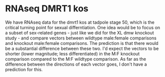 # RNAseq DMRT1 kos

We have RNAseq data for the dmrt1 kos at tadpole stage 50, which is the critical turning point for sexual differntiation.  One idea would be to focus on a subset of sex-related genes - just like we did for the XL dmw knockout study - and compare vectors between wildtype male:female comparisons and knockout male:female comparisons. The prediction is that there would be a substantial difference between these two. I'd expect the vectors to be shorter (lower magnitude; less differentiated) in the M:F knockout comparison compared to the M:F wildtype comparison. As far as the difference between  the directions of each vector goes, I don't have a prediction for this.
